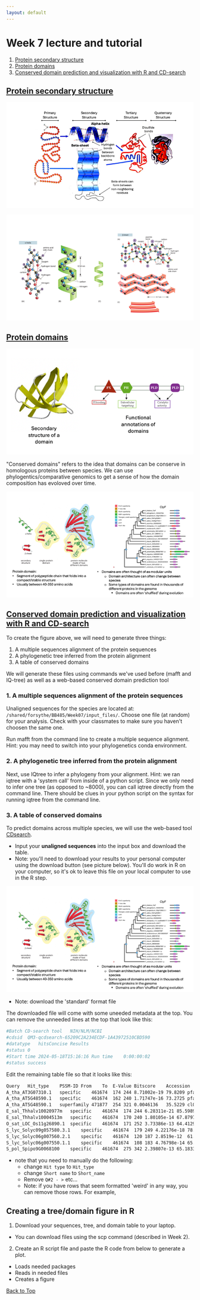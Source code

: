 ```yaml
---
layout: default
---
```


<a name="top"></a>


# Week 7 lecture and tutorial
1. [Protein secondary structure](#structure)
2. [Protein domains](#domains)
3. [Conserved domain prediction and visualization with R and CD-search](#pred)

## <ins>**Protein secondary structure**</ins> <a name="structure"></a>

![prot01](/Images/Week07/prot01.png)

![prot02](/Images/Week07/prot02.png)


## <ins>**Protein domains**</ins> <a name="domains"></a>

![prot03](/Images/Week07/prot03.png)

"Conserved domains" refers to the idea that domains can be conserve in homologous proteins between species. We can use phylogentics/comparative genomics to get a sense of how the domain composition has evoloved over time.

![prot04](/Images/Week07/prot04.png)

## <ins>**Conserved domain prediction and visualization with R and CD-search**</ins> <a name="pred"></a>

To create the figure above, we will need to generate three things:
1. A multiple sequences alignment of the protein sequences
2. A phylogenetic tree inferred from the protein alignment
3. A table of conserved domains

We will generate these files using commands we've used before (mafft and IQ-tree) as well as a web-based conserved domain prediction tool

### 1. A multiple sequences alignment of the protein sequences
Unaligned sequences for the species are located at: `/shared/forsythe/BB485/Week07/input_files/`. Choose one file (at random) for your analysis. Check with your classmates to make sure you haven't choosen the same one.

Run mafft from the command line to create a multiple sequence alignment. Hint: you may need to switch into your phylogenetics conda environment.

### 2. A phylogenetic tree inferred from the protein alignment

Next, use IQtree to infer a phylogeny from your alignment. Hint: we ran iqtree with a 'system call' from inside of a python script. Since we only need to infer one tree (as opposed to ~8000), you can call iqtree directly from the command line. There should be clues in your python script on the syntax for running iqtree from the command line.

### 3. A table of conserved domains

To predict domains across multiple species, we will use the web-based tool [CDsearch](https://www.ncbi.nlm.nih.gov/Structure/bwrpsb/bwrpsb.cgi).

- Input your **unaligned sequences** into the input box and download the table.
- Note: you'll need to download your results to your personal computer using the download button (see picture below). You'll do work in R on your computer, so it's ok to leave this file on your local computer to use in the R step.

![prot04](/Images/Week07/prot04.png)
- Note: download the 'standard' format file

The downloaded file will come with some uneeded metadata at the top. You can remove the unneeded lines at the top that look like this:
```bash
#Batch CD-search tool	NIH/NLM/NCBI
#cdsid	QM3-qcdsearch-65209C2A234ECDF-1A43972510CBD590
#datatype	hitsConcise Results
#status	0
#Start time	2024-05-18T15:16:16	Run time	0:00:00:02
#status	success
```

Edit the remaining table file so that it looks like this:

```bash
Query	Hit_type	PSSM-ID	From	To	E-Value	Bitscore	Accession	Short_name	Incomplete	Superfamily
A_tha_AT3G07310.1	specific	461674	174	244	8.71002e-19	79.8209	pfam05542	DUF760	 - 	cl09377
A_tha_AT5G48590.1	specific	461674	162	240	1.71747e-16	73.2725	pfam05542	DUF760	 - 	cl09377
A_tha_AT5G48590.1	superfamily	471877	254	321	0.0046136	35.5229	cl09377	DUF760 superfamily	 - 	 - 
E_sal_Thhalv10020977m	specific	461674	174	244	6.28311e-21	85.5989	pfam05542	DUF760	 - 	cl09377
E_sal_Thhalv10004513m	specific	461674	170	240	1.80105e-14	67.8797	pfam05542	DUF760	 - 	cl09377
O_sat_LOC_Os11g26890.1	specific	461674	171	252	3.73386e-13	64.4129	pfam05542	DUF760	 - 	cl09377
S_lyc_Solyc09g057580.3.1	specific	461674	179	249	4.22176e-18	78.2801	pfam05542	DUF760	 - 	cl09377
S_lyc_Solyc06g007560.2.1	specific	461674	120	187	2.8519e-12	61.3313	pfam05542	DUF760	 - 	cl09377
S_lyc_Solyc06g007550.1.1	specific	461674	108	183	4.76798e-14	65.9537	pfam05542	DUF760	 - 	cl09377
S_pol_Spipo9G0068100	specific	461674	275	342	2.39807e-13	65.1833	pfam05542	DUF760	 - 	cl09377
```
- note that you need to manually do the following:
  - change `Hit type` to `Hit_type`
  - change `Short name` to `Short_name`
  - Remove `Q#2 - >` etc...
  - Note: if you have rows that seem formatted 'weird' in any way, you can remove those rows. For example, 

## Creating a tree/domain figure in R
1. Download your sequences, tree, and domain table to your laptop.
  - You can download files using the scp command (described in Week 2).  
2. Create an R script file and paste the R code from below to generate a plot. 
  - Loads needed packages
  - Reads in needed files
  - Creates a figure


<!---
### NOTE TO SELF: I had a hard time installing all the needed R packages on the HPC. Pivoting to having the students use R studio on their own computers.

Next we're going to create an R script to generate our figure. To do this we'll need to:
1. Setup a conda environment for running R
2. Create an R script that:
  - Loads needed packages
  - Reads in needed files
  - Creates a figure


### 1. Setting up a conda environment for running R

To aid in creating an R environment, you can use the following job script:
```bash
#!/bin/bash
#SBATCH --job-name=install
#SBATCH --ntasks-per-node=2
#SBATCH --time=24:0:0
#SBATCH --output=install.out
#SBATCH --error=install.err
#SBATCH --mail-user=evan.forsythe@osucascades.edu
#SBATCH --mail-type=END


#Bash commands to run within job
conda create -n Renv r-essentials r-base
y
conda activate Renv
conda install conda-forge::r-biocmanager
y
conda install bioconda::bioconductor-ggtree
y
conda install conda-forge::r-ape
y
conda install bioconda::r-seqinr
y
conda install -c conda-forge r-dplyr
y
```

### 2. Create an R script

Use a text editor to create an R script with
```bash
code Domain_evo.R
```

Add the following blocks and test to see if they're working as you go

- Set working directory:
```R
###Set the working directory (typically the directory where this script is stored)
#Add the full path to your desired working directory to the quotes
setwd("<the full path to the directory in which this scipt lives>")
```

- Load required packages:
```R
#Load packages by 'librarying them
library("BiocManager")
library("ggtree")
```

- Read in your phylogenetic tree:
```R
tree<-read.tree("path-to-your-newick-tree-file")
#Print the content of the variable "tree"
tree
```

- Read in your tsv file and store as R dataframe:
```R
#Read the tsv file into R
domain_df<-read.table(file = "<name of the domain tsv file you created>", header = TRUE, sep = "\t")

#Clean up this dataframe a bit
names(domain_df)[1]<-"Newick_label"
```

- Add a column to your dataframe:
```R
###Add a column that gives the length of each sequence
#Read in seq file (in a different format)
seqs2<-seqinr::read.fasta(file = <path-to-alignment file>, seqtype = "AA")

#Create a df of sequence lengths and join it to the domain data
domain_dat_full<-right_join(domain_df, data.frame(Newick_label=names(seqs2), Seq_ln=getLength(seqs2)), by = "Newick_label")
```
- Do some reformatting of the dataframe:
```R
#Change the classes in the dataframe
domain_dat_full[,1]<-paste(domain_dat_full[,1])
domain_dat_full[,4]<-as.numeric(paste(domain_dat_full[,4]))
domain_dat_full[,5]<-as.numeric(paste(domain_dat_full[,5]))
domain_dat_full[,6]<-as.numeric(paste(domain_dat_full[,6]))
domain_dat_full[,7]<-as.numeric(paste(domain_dat_full[,7]))
domain_dat_full[,8]<-paste(domain_dat_full[,8])
domain_dat_full[,9]<-paste(domain_dat_full[,9])
domain_dat_full[,10]<-paste(domain_dat_full[,10])
domain_dat_full[,11]<-paste(domain_dat_full[,11])
domain_dat_full[,12]<-as.numeric(paste(domain_dat_full[,12]))
#Make a new column that's the same as newick labels
domain_dat_full[,13]<-paste(domain_dat_full[,1])
names(domain_dat_full)[13]<-"TipLabels"
```

- Use ggtree to create the plot

```R
### Begin creating the tree/domain plot using ggplot
#Make a ggtree object 
p1<-ggtree(tree, branch.length ='none', ladderize = TRUE)

#Add tip names in as a facet
p2<-facet_plot(p1, panel='tip_labels',
               data=domain_dat_full, geom=geom_text, 
               mapping=aes(x=0, label= TipLabels), size=3)

#add seq length line
p3<-facet_plot(p2, panel = "domains", data = domain_dat_full, geom= geom_segment, 
               mapping = aes(x=0, xend=Seq_ln, y=y, yend=y), size=0.5, color='black')

#Add domains
p4<-facet_plot(p3, panel = "domains", data = domain_dat_full, geom=geom_segment, 
               aes(x=From, xend=To, y=y, yend=y, col=Short_name), size=3) +
  theme(legend.position = "right")

#Plot the final plot
pdf("output.pdf", width=10, height=10)
p4
dev.off()
```
-->


[Back to Top](#top)
